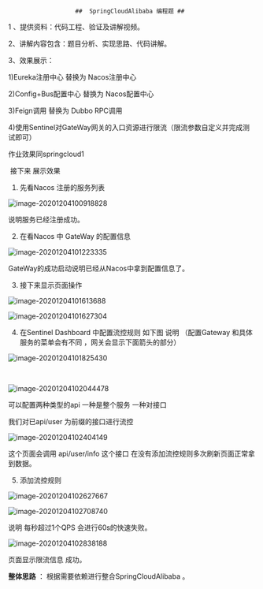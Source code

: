                        ##  SpringCloudAlibaba 编程题 ## 

1 、提供资料：代码工程、验证及讲解视频。

2、讲解内容包含：题目分析、实现思路、代码讲解。

3、效果展示：

1)Eureka注册中心 替换为 Nacos注册中心

2)Config+Bus配置中心 替换为 Nacos配置中心

3)Feign调用 替换为 Dubbo RPC调用

4)使用Sentinel对GateWay网关的入口资源进行限流（限流参数自定义并完成测试即可） 

作业效果同springcloud1

​     接下来 展示效果



1.  先看Nacos 注册的服务列表

   ![image-20201204100918828](https://gitee.com/adc123321/blog_img/raw/master/image/202012/04/110118-553494.png)

说明服务已经注册成功。

2. 在看Nacos 中 GateWay 的配置信息

![image-20201204101223335](https://gitee.com/adc123321/blog_img/raw/master/image/202012/04/101224-25191.png)

GateWay的成功启动说明已经从Nacos中拿到配置信息了。

3.  接下来显示页面操作

![image-20201204101613688](https://gitee.com/adc123321/blog_img/raw/master/image/202012/04/101614-915981.png)

![image-20201204101627304](https://gitee.com/adc123321/blog_img/raw/master/image/202012/04/101627-554344.png)

4. 在Sentinel Dashboard  中配置流控规则 如下图   说明 （配置Gateway 和具体服务的菜单会有不同 ，网关会显示下面箭头的部分）

![image-20201204101825430](https://gitee.com/adc123321/blog_img/raw/master/image/202012/04/101825-363667.png)

​        

![image-20201204102044478](https://gitee.com/adc123321/blog_img/raw/master/image/202012/04/102045-126699.png)

可以配置两种类型的api  一种是整个服务  一种对接口

我们对已api/user 为前缀的接口进行流控

![image-20201204102404149](https://gitee.com/adc123321/blog_img/raw/master/image/202012/04/102404-718014.png)

 这个页面会调用 api/user/info 这个接口    在没有添加流控规则多次刷新页面正常拿到数据。

5. 添加流控规则

![image-20201204102627667](https://gitee.com/adc123321/blog_img/raw/master/image/202012/04/102628-21927.png)

![image-20201204102708740](https://gitee.com/adc123321/blog_img/raw/master/image/202012/04/103152-867818.png)

 说明  每秒超过1个QPS 会进行60s的快速失败。

![image-20201204102838188](https://gitee.com/adc123321/blog_img/raw/master/image/202012/04/102838-150842.png)

   页面显示限流信息 成功。

**整体思路** ： 根据需要依赖进行整合SpringCloudAlibaba 。

